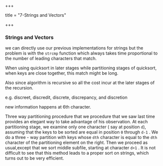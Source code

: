 +++

title = "7-Strings and Vectors"

+++

### Strings and Vectors

we can directly use our previous implementations for strings but the problem is with the `strcmp` function which always takes time proportional to the number of leading characters that match.

When using quicksort in later stages while partitioning stages of quicksort, when keys are close together, this match might be long.

Also since algorithm is recursive so all the cost incur at the later stages of the recursion.

e.g. discreet, discredit, discrete, discrepancy, and discretion

new information happens at 6th character.

Three way partitioning procedure that we procedure that we saw last time provides an elegant way to take advantage of his observation. At each partitioning stage, we examine only one character ( say at position `d`), assuming that the keys to be sorted are equal in position `0` through `d-1` . We do a three - way partition with keys whose `dth` character is equal to the `dth` character of the partitioning element on the right. Then we proceed as usual,except that we sort middle subfile, starting at character `d+1` . It is not difficult to see that this method leads to a proper sort on strings, which turns out to be very efficient.